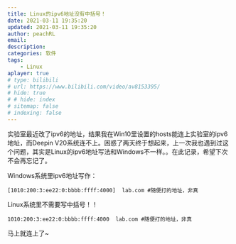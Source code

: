 ```yaml
---
title: Linux的ipv6地址没有中括号！
date: 2021-03-11 19:35:20
updated: 2021-03-11 19:35:20
author: peachRL
email: 
description: 
categories: 软件
tags: 
	- Linux
aplayer: true
# type: bilibili
# url: https://www.bilibili.com/video/av8153395/
# hide: true
# # hide: index
# sitemap: false
# indexing: false
---
```


实验室最近改了ipv6的地址，结果我在Win10里设置的hosts能连上实验室的ipv6地址，而Deepin V20系统连不上。困惑了两天终于想起来，上一次我也遇到过这个问题，其实是Linux的ipv6地址写法和Windows不一样。。在此记录，希望下次不会再忘记了。

Windows系统里ipv6地址写作：

```
[1010:200:3:ee22:0:bbbb:ffff:4000]  lab.com #随便打的地址，非真
```

Linux系统里不需要写中括号！！

```
1010:200:3:ee22:0:bbbb:ffff:4000  lab.com #随便打的地址，非真
```

<!-- more -->

马上就连上了~